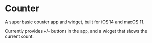 # Counter

A super basic counter app and widget, built for iOS 14 and macOS 11.

Currently provides +/- buttons in the app, and a widget that shows the current count.
